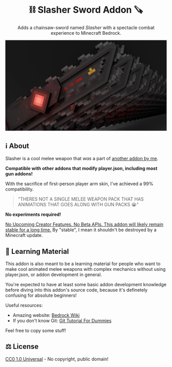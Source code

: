 <div align="center">

# :chains: Slasher Sword Addon :carpentry_saw:

Adds a chainsaw-sword named _Slasher_ with a spectacle combat experience to Minecraft Bedrock.

<img
  src="./media/slasher-swords.webp"
  width="800"
  alt="Beautiful image"
  title="The Slasher Swords">

</div>

## :information_source: About

Slasher is a cool melee weapon that _was_ a part of [another addon by me](https://github.com/lc-studios-mc/scp-dystopia).

**Compatible with other addons that modify player.json, including most gun addons!**

With the sacrifice of first-person player arm skin, I've achieved a 99% compatibility.

> "THERES NOT A SINGLE MELEE WEAPON PACK THAT HAS ANIMATIONS THAT GOES ALONG WITH GUN PACKS 😭"

**No experiments required!**

<ins>No Upcoming Creator Features. No Beta APIs. This addon will likely remain stable for a long time.</ins>
By "stable", I mean it shouldn't be destroyed by a Minecraft update.

## :green_book: Learning Material

This addon is also meant to be a learning material for people who want to make cool animated melee weapons with complex mechanics without using player.json, or addon development in general.

You're expected to have at least some basic addon development knowledge before diving into this addon's source code, because it's definetely confusing for absolute beginners!

Useful resources:

- Amazing website: [Bedrock Wiki](https://wiki.bedrock.dev/)
- If you don't know Git: [Git Tutorial For Dummies](https://www.youtube.com/watch?v=mJ-qvsxPHpY)

Feel free to copy some stuff!

## :balance_scale: License

[CC0 1.0 Universal](./LICENSE) - No copyright, public domain!
